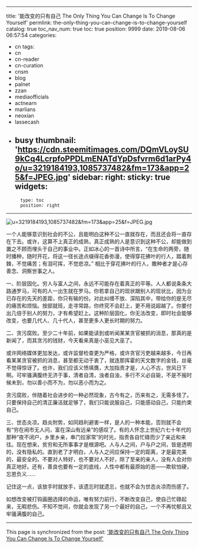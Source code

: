 
---
title: '能改变的只有自己 The Only Thing You Can Change Is To  Change Yourself'
permlink: the-only-thing-you-can-change-is-to-change-yourself
catalog: true
toc_nav_num: true
toc: true
position: 9999
date: 2019-08-06 06:57:54
categories:
- cn
tags:
- cn
- cn-reader
- cn-curation
- cnsm
- blog
- palnet
- zzan
- mediaofficials
- actnearn
- marlians
- neoxian
- lassecash
- busy
thumbnail: 'https://cdn.steemitimages.com/DQmVLoySU9kCq4LcrpfoPPDLmENATdYpDsfvrm6d1arPy4o/u=3219184193,1085737482&fm=173&app=25&f=JPEG.jpg'
sidebar:
    right:
        sticky: true
widgets:
    -
        type: toc
        position: right
---


![u=3219184193,1085737482&fm=173&app=25&f=JPEG.jpg](https://cdn.steemitimages.com/DQmVLoySU9kCq4LcrpfoPPDLmENATdYpDsfvrm6d1arPy4o/u=3219184193,1085737482&fm=173&app=25&f=JPEG.jpg)

一个人能够意识到社会的不公，且能明白这种不公一直就存在，而且还会将一直存在下去。或许，这算不上真正的成熟，真正成熟的人是意识到这种不公，却能做到置之不顾而埋头于自己的事业中。正如冰心的一首诗中所言，“在生命的两旁，随时播种，随时开花，将这一径长途点缀得花香弥漫，使得穿花拂叶的行人，踏着荆棘，不觉痛苦；有泪可挥，不觉悲凉。” 相比于穿花拂叶的行人，撒种者才是心存善念、洞察世事之人。

一、阶层固化。穷人与富人之间，永远不可能存在着真正的平等。人人都说条条大路通罗马，可有的人一出生就在罗马。你若拿自己的现状跟别人的现状比，因为业已存在的先天的差距，你只有输的份。对此纠缠不放、深陷其中，带给你的是无尽的痛苦和烦恼。按部就班，走寻常路，你终究不会赶上，更不用说超越了。你要付出几倍于别人的努力，才有希望赶上。这种阶层固化，你无法改变，即时社会能够改变，也要几代人、几十代人，甚至更多人更长时期的努力。

二、贪污腐败。至少二十年前，如果能读到或听闻某某贪官被抓的消息，那真的是新闻了，而其贪污的钱财，今天看来真是小巫见大巫了。

或许网络媒体更加发达，或许监督检查更为严格，或许贪官污吏越来越多，今日再看某某贪官被抓的消息，甚至都无动于衷了，就连那挥霍的天文数字的金钱，丝毫不觉得惊讶了。也许，我们应该义愤填膺，大加指责才是，人心不古，世风日下啊。可牢骚满腹终无济于事，清者自清，浊者自浊，多行不义必自毙，不是不报时候未到，勿以善小而不为，勿以恶小而为之。

贪污腐败，伴随着社会进步的一种必然现象，古今有之，历来有之，无需多怪了。只要保持自己的清正廉洁就足够了，我们只能说服自己，只能感动自己，只能约束自己。

三、世态炎凉。趋炎附势，如同趋利避害一样，是人的一种本能，否则就不会有“穷在闹市无人问，富在深山有远亲”的感叹了。有的人怀念上世纪六七十年代的那种“夜不闭户，乡里乡亲，串门拉家常”的时光，指责各自忙碌而少了亲近和来往。现在想来，贫穷和无所事事才是根源吧。人与人之间，户与户之间，皆是透明的，没有隐私的。直到老了才明白，人与人之间应保持一定的距离，才是最完美的，最安全的。不要对人特好，也不要对人不好，除了至亲的亲人，没有人会对你真正地好。还有，善良也要有一定的底线，人性中都有最原始的恶——欺软怕硬，忘恩负义……

记住这一点，该放手时就放手，该遗忘时就遗忘，也就不会为世态炎凉而伤感了。

如想改变被打钩画圈选择的命运，唯有努力前行，不断改变自己，使自己忙碌起来，无暇悲伤。不知不觉间，你就会发现了另一个最好的自己，一个不再忧郁且又牢骚满腹的自己。

- - -

This page is synchronized from the post: ['能改变的只有自己 The Only Thing You Can Change Is To  Change Yourself'](https://steemit.com/@bring/the-only-thing-you-can-change-is-to-change-yourself)
